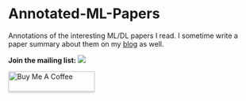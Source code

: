 # Annotated-ML-Papers
Annotations of the interesting ML/DL papers I read. I sometime write a paper summary about them on my [blog](https://shreyansh26.github.io/post/) as well.

**Join the mailing list:**  [![](https://img.shields.io/badge/Mailing%20List-Mailchimp-blue)](http://eepurl.com/gOuacr)  


<a href="https://www.buymeacoffee.com/shreyanshsingh" target="_blank"><img src="https://www.buymeacoffee.com/assets/img/custom_images/orange_img.png" alt="Buy Me A Coffee" style="height: 41px !important;width: 174px !important;box-shadow: 0px 3px 2px 0px rgba(190, 190, 190, 0.5) !important;-webkit-box-shadow: 0px 3px 2px 0px rgba(190, 190, 190, 0.5) !important;" ></a>
